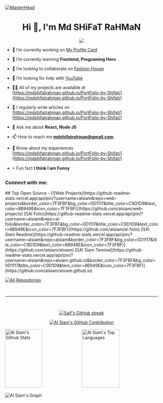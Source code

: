 
[![MasterHead](https://1.bp.blogspot.com/-7A4WynwLsMw/XbBpCXG8fHI/AAAAAAAAMt4/uOa1bpLskYgrwGbllhSu2SDj_Mig8SXJQCLcBGAsYHQ/s1600/2000_600px.gif)](https://rishavchanda.io)
<h1 align="center">Hi 👋, I'm Md SHiFaT RaHMaN</h1>
<div style="text-align:center;">
    <p align="center">
  <a href="https://github.com/Ratheshan03/readme-typing-svg"><img src="https://readme-typing-svg.herokuapp.com?lines=I+am+MERN+Stack+Web+Developer;React%20|%20NodeJS%20|%20JavaScript%20|%20ExpressJS%20|%20FireBase&center=true&width=600&height=50"></a>
</p>
</div>



- 🔭 I’m currently working on [My Profile Card](https://6506030691bdff47cacc5248--meek-fudge-388ebc.netlify.app/)

- 🌱 I’m currently learning **Frontend, Programing Hero**

- 👯 I’m looking to collaborate on [Fashion House](https://mdshifatrahman.github.io/myChoice/)

- 🤝 I’m looking for help with [YouTube](https://dazzling-jelly-dda3c0.netlify.app)

- 👨‍💻 All of my projects are available at [https://mdshifatrahman.github.io/PortFolio-by-Shifat/](https://mdshifatrahman.github.io/PortFolio-by-Shifat/)

- 📝 I regularly write articles on [https://mdshifatrahman.github.io/PortFolio-by-Shifat/](https://mdshifatrahman.github.io/PortFolio-by-Shifat/)

- 💬 Ask me about **React, Node JS**

- 📫 How to reach me **mdshifatrahman@gmail.com**

- 📄 Know about my experiences [https://mdshifatrahman.github.io/PortFolio-by-Shifat/](https://mdshifatrahman.github.io/PortFolio-by-Shifat/)

- ⚡ Fun fact **I think I am Funny**

<h3 align="left">Connect with me:</h3>
<p align="left">
</p>
## Top Open Source -
[![Web Projects](https://github-readme-stats.vercel.app/api/pin/?username=alsiam&repo=web-projects&border_color=7F3FBF&bg_color=0D1117&title_color=C9D1D9&text_color=8B949E&icon_color=7F3FBF)](https://github.com/alsiam/web-projects)
[![Al Folio](https://github-readme-stats.vercel.app/api/pin/?username=alsiam&repo=al-folio&border_color=7F3FBF&bg_color=0D1117&title_color=C9D1D9&text_color=8B949E&icon_color=7F3FBF)](https://github.com/alsiam/al-folio)
[![Al Siam Readme](https://github-readme-stats.vercel.app/api/pin/?username=alsiam&repo=alsiam&border_color=7F3FBF&bg_color=0D1117&title_color=C9D1D9&text_color=8B949E&icon_color=7F3FBF)](https://github.com/alsiam/alsiam)
[![Al Siam Teminal](https://github-readme-stats.vercel.app/api/pin/?username=alsiam&repo=alsiam.github.io&border_color=7F3FBF&bg_color=0D1117&title_color=C9D1D9&text_color=8B949E&icon_color=7F3FBF)](https://github.com/alsiam/alsiam.github.io)

<p align="left">
  <a href="https://github.com/alsiam?tab=repositories" target="_blank"><img alt="All Repositories" title="All Repositories" src="https://img.shields.io/badge/-All%20Repos-2962FF?style=for-the-badge&logo=koding&logoColor=white"/></a>
</p>

<br/>
<hr/>
<br/>

<p align="center">
  <a href="https://github.com/alsiam">
    <img src="https://github-readme-streak-stats.herokuapp.com/?user=alsiam&theme=radical&border=7F3FBF&background=0D1117" alt="Saif's GitHub streak"/>
  </a>
</p>

<p align="center">
  <a href="https://github.com/alsiam">
    <img src="https://github-profile-summary-cards.vercel.app/api/cards/profile-details?username=alsiam&theme=radical" alt="Al Siam's GitHub Contribution"/>
  </a>
</p>

<a> 
    <a href="https://github.com/alsiam"><img alt="Al Siam's Github Stats" src="https://denvercoder1-github-readme-stats.vercel.app/api?username=alsiam&show_icons=true&count_private=true&theme=react&border_color=7F3FBF&bg_color=0D1117&title_color=F85D7F&icon_color=F8D866" height="192px" width="49.5%"/></a>
  <a href="https://github.com/alsiam"><img alt="Al Siam's Top Languages" src="https://denvercoder1-github-readme-stats.vercel.app/api/top-langs/?username=alsiam&langs_count=8&layout=compact&theme=react&border_color=7F3FBF&bg_color=0D1117&title_color=F85D7F&icon_color=F8D866" height="192px" width="49.5%"/></a>
  <br/>
</a>


![Al Siam's Graph](https://github-readme-activity-graph.vercel.app/graph?username=alsiam&custom_title=Al%20Siam's%20GitHub%20Activity%20Graph&bg_color=0D1117&color=7F3FBF&line=7F3FBF&point=7F3FBF&area_color=FFFFFF&title_color=FFFFFF&area=true)
